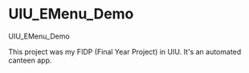 # UIU_EMenu_Demo
UIU_EMenu_Demo

This project was my FIDP (Final Year Project) in UIU. It's an automated canteen app.
